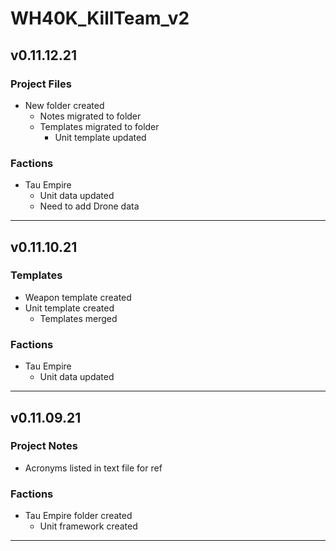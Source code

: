 # WH40K_KillTeam_v2

## v0.11.12.21

### Project Files

- New folder created
  - Notes migrated to folder
  - Templates migrated to folder
    - Unit template updated

### Factions

- Tau Empire
  - Unit data updated
  - Need to add Drone data

--------------------------------------------------------------------

## v0.11.10.21

### Templates

- Weapon template created
- Unit template created
  - Templates merged

### Factions

- Tau Empire
  - Unit data updated

--------------------------------------------------------------------

## v0.11.09.21

### Project Notes

- Acronyms listed in text file for ref

### Factions

- Tau Empire folder created
  - Unit framework created

--------------------------------------------------------------------

